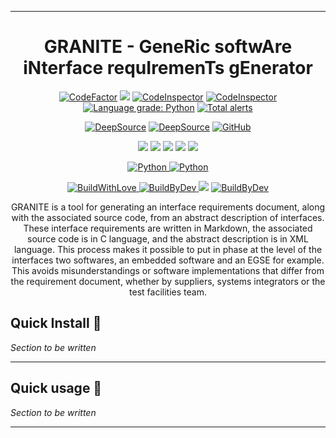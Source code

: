 ***
<h1 align="center">GRANITE - GeneRic softwAre iNterface requIremenTs gEnerator</h1>


<p align="center">
<a href="https://www.codefactor.io/repository/github/thibfrgsgmz/granite/overview/main"><img src="https://www.codefactor.io/repository/github/thibfrgsgmz/granite/badge/main" alt="CodeFactor" /></a>
<a href="https://www.codacy.com/gh/ThibFrgsGmz/granite/dashboard?utm_source=github.com&amp;utm_medium=referral&amp;utm_content=ThibFrgsGmz/granite&amp;utm_campaign=Badge_Grade"><img src="https://app.codacy.com/project/badge/Grade/1240f67d2d0443b2adc4dd7ed49f6361"/></a>
<a href="https://frontend.code-inspector.com/project/18606/dashboard"><img src="https://www.code-inspector.com/project/18606/status/svg" alt="CodeInspector" /></a>
<a href="https://frontend.code-inspector.com/project/18606/dashboard"><img src="https://www.code-inspector.com/project/18606/score/svg" alt="CodeInspector" /></a>
<a href="https://lgtm.com/projects/g/ThibFrgsGmz/granite/context:python"><img alt="Language grade: Python" src="https://img.shields.io/lgtm/grade/python/g/ThibFrgsGmz/granite.svg?logo=lgtm&logoWidth=18"/></a>
<a href="https://lgtm.com/projects/g/ThibFrgsGmz/granite/alerts/"><img alt="Total alerts" src="https://img.shields.io/lgtm/alerts/g/ThibFrgsGmz/granite.svg?logo=lgtm&logoWidth=18"/></a>
</p>

<p align="center">
<a href="https://deepsource.io/gh/ThibFrgsGmz/granite/?ref=repository-badge" target="_blank"><img alt="DeepSource" title="DeepSource" src="https://deepsource.io/gh/ThibFrgsGmz/granite.svg/?label=active+issues&show_trend=true"/></a>
<a href="https://deepsource.io/gh/ThibFrgsGmz/granite/?ref=repository-badge" target="_blank"><img alt="DeepSource" title="DeepSource" src="https://deepsource.io/gh/ThibFrgsGmz/granite.svg/?label=resolved+issues&show_trend=true"/></a>
<a href=""><img alt="GitHub" src="https://img.shields.io/github/license/ThibFrgsGmz/granite?logoColor=blue&style=flat-square"></a>
</p>

<p align="center">
  <a href=""><img src="https://img.shields.io/github/last-commit/ThibFrgsGmz/granite?style=for-the-badge"/></a>
  <a href=""><img src="https://img.shields.io/github/commit-activity/y/ThibFrgsGmz/granite?style=for-the-badge"/></a>
  <a href=""><img src="https://img.shields.io/github/repo-size/ThibFrgsGmz/granite?style=for-the-badge"/></a>
  <a href=""><img src="https://img.shields.io/github/languages/code-size/ThibFrgsGmz/granite?style=for-the-badge"/></a>
  <a href=""><img src="https://img.shields.io/tokei/lines/github/ThibFrgsGmz/granite?style=for-the-badge"/></a>
</p>

<p align="center">
  <a href="https://www.python.org/downloads/release/python-386/">
    <img src=
    "https://img.shields.io/badge/CODED%20IN-python%203-8.svg?&logo=python&style=for-the-badge&colorA=EAE8E8&colorB=3C25D6" 
    alt="Python" />
  </a>
  <a href=
    "https://code.visualstudio.com/">
    <img src=
    "https://img.shields.io/badge/MADE%20WITH-VISUAL%20STUDIO%20CODE-blue?&logo=visual-studio-code&style=for-the-badge" 
    alt="Python" />
  </a>
</p>

<p align="center">
  <a href="https://forthebadge.com">
    <img src=
    "https://forthebadge.com/images/badges/built-with-love.svg" 
    alt="BuildWithLove" />
  </a>
  <a href="https://forthebadge.com">
    <img src=
    "https://forthebadge.com/images/badges/built-by-developers.svg" 
    alt="BuildByDev" />
  </a>
  <a href= "https://google.com/v2/click/16413/119403?link=1227">
      <img src= "https://img.shields.io/badge/SOFTWARE-%20NOT%20MAINTAINED%20%E2%86%92-gray.svg?colorA=655BE1&colorB=4F44D6&style=for-the-badge"/></a>
  <a href="https://forthebadge.com">
    <img src="https://forthebadge.com/images/badges/works-on-my-machine.svg" alt="BuildByDev" /></a>
</p>


<p align= "center"> GRANITE is a tool for generating an interface requirements document, along with the associated source code, from an abstract description of interfaces. These interface requirements are written in Markdown, the associated source code is in C language, and the abstract description is in XML language. 
This process makes it possible to put in phase at the level of the interfaces two softwares, an embedded software and an EGSE for example.
This avoids misunderstandings or software implementations that differ from the requirement document, whether by suppliers, systems integrators or the test facilities team. </p>


## Quick Install 🚀 

*Section to be written*

---

## Quick usage 🚀

*Section to be written*

---